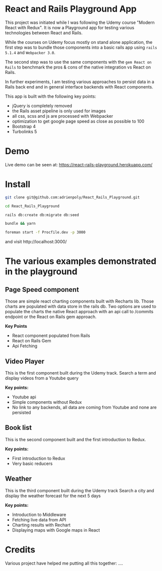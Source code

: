 # **React and Rails Playground App**

This project was initiated while I was following the Udemy course "Modern React with Redux". It is now a Playground app for testing various technologies between React and Rails.

While the courses on Udemy focus mostly on stand alone application, the first step was to bundle those components into a basic rails app using `rails 5.1.4` and `Webpacker 3.0`.

The second step was to use the same components with the `gem React on Rails` to benchmark the pros & cons of the native integration vs React on Rails.

In further experiments, I am testing various approaches to persist data in a Rails back end and in general interface backends with React components.

This app is built with the following key points:

* jQuery is completely removed
* the Rails asset pipeline is only used for images
* all css, scss and js are processed with Webpacker
* optimization to get google page speed as close as possible to 100
* Bootstrap 4
* Turbolinks 5

# Demo

Live demo can be seen at:
https://react-rails-playground.herokuapp.com/

# Install

```sh
git clone git@github.com:adrienpoly/React_Rails_Playground.git

cd React_Rails_Playground

rails db:create db:migrate db:seed

bundle && yarn

foreman start -f Procfile.dev -p 3000
```

and visit http://localhost:3000/

# The various examples demonstrated in the playground

## Page Speed component

Those are simple react charting components built with Recharts lib. Those charts are populated with data store in the rails db. Two options are used to populate the charts the native React approach with an api call to /commits endpoint or the React on Rails gem approach.

**Key Points**

* React component populated from Rails
* React on Rails Gem
* Api Fetching

## Video Player

This is the first component built during the Udemy track.
Search a term and display videos from a Youtube query

**Key points:**

* Youtube api
* Simple components without Redux
* No link to any backends, all data are coming from Youtube and none are persisted

## Book list

This is the second component built and the first introduction to Redux.

**Key points:**

* First introduction to Redux
* Very basic reducers

## Weather

This is the third component built during the Udemy track
Search a city and display the weather forecast for the next 5 days

**Key points:**

* Introduction to Middleware
* Fetching live data from API
* Charting results with Rechart
* Displaying maps with Google maps in React

# Credits

Various project have helped me putting all this together:
....
